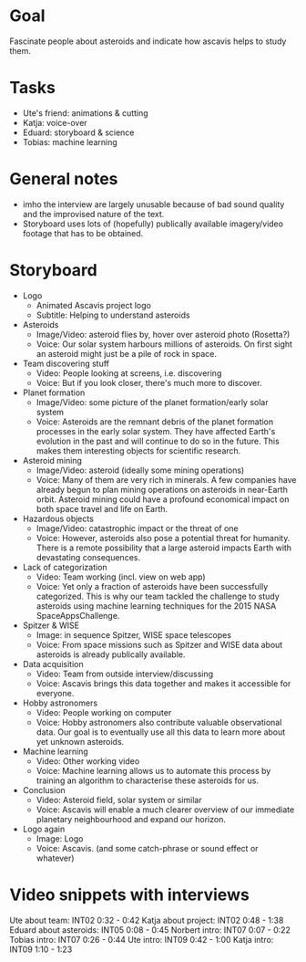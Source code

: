 # Goal

Fascinate people about asteroids and indicate how ascavis helps to study them.


# Tasks

- Ute's friend: animations & cutting
- Katja: voice-over
- Eduard: storyboard & science
- Tobias: machine learning


# General notes

- imho the interview are largely unusable because of bad sound quality and the
  improvised nature of the text.
- Storyboard uses lots of (hopefully) publically available imagery/video
  footage that has to be obtained.


# Storyboard

- Logo
    - Animated Ascavis project logo
    - Subtitle: Helping to understand asteroids
- Asteroids
    - Image/Video: asteroid flies by, hover over asteroid photo (Rosetta?)
    - Voice: Our solar system harbours millions of asteroids. On first sight an
      asteroid might just be a pile of rock in space.
- Team discovering stuff
    - Video: People looking at screens, i.e. discovering
    - Voice: But if you look closer, there's much more to discover.
- Planet formation
    - Image/Video: some picture of the planet formation/early solar system
    - Voice: Asteroids are the remnant debris of the planet formation processes
      in the early solar system. They have affected Earth's evolution in the
      past and will continue to do so in the future. This makes them
      interesting objects for scientific research.
- Asteroid mining
    - Image/Video: asteroid (ideally some mining operations)
    - Voice: Many of them are very rich in minerals. A few companies have
      already begun to plan mining operations on asteroids in near-Earth orbit.
      Asteroid mining could have a profound economical impact on both space
      travel and life on Earth.
- Hazardous objects
    - Image/Video: catastrophic impact or the threat of one
    - Voice: However, asteroids also pose a potential threat for humanity.
      There is a remote possibility that a large asteroid impacts Earth with
      devastating consequences.
- Lack of categorization
    - Video: Team working (incl. view on web app)
    - Voice: Yet only a fraction of asteroids have been successfully
      categorized. This is why our team tackled the challenge to study
      asteroids using machine learning techniques for the 2015 NASA
      SpaceAppsChallenge.
- Spitzer & WISE
    - Image: in sequence Spitzer, WISE space telescopes
    - Voice: From space missions such as Spitzer and WISE data about asteroids
      is already publically available.
- Data acquisition
    - Video: Team from outside interview/discussing
    - Voice: Ascavis brings this data together and makes it accessible for
      everyone.
- Hobby astronomers
    - Video: People working on computer
    - Voice: Hobby astronomers also contribute valuable observational data.
      Our goal is to eventually use all this data to learn more about
      yet unknown asteroids.
- Machine learning
    - Video: Other working video
    - Voice: Machine learning allows us to automate this process by training an
      algorithm to characterise these asteroids for us.
- Conclusion
    - Video: Asteroid field, solar system or similar
    - Voice: Ascavis will enable a much clearer overview of our immediate
      planetary neighbourhood and expand our horizon.
- Logo again
    - Image: Logo
    - Voice: Ascavis. (and some catch-phrase or sound effect or whatever)


# Video snippets with interviews

Ute about team: INT02 0:32 - 0:42
Katja about project: INT02 0:48 - 1:38
Eduard about asteroids: INT05 0:08 - 0:45
Norbert intro: INT07 0:07 - 0:22
Tobias intro: INT07 0:26 - 0:44
Ute intro: INT09 0:42 - 1:00
Katja intro: INT09 1:10 - 1:23
